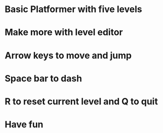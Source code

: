 # Basic Platformer with five levels
# Make more with level editor
#
# Arrow keys to move and jump
# Space bar to dash
# R to reset current level and Q to quit
#
# Have fun
